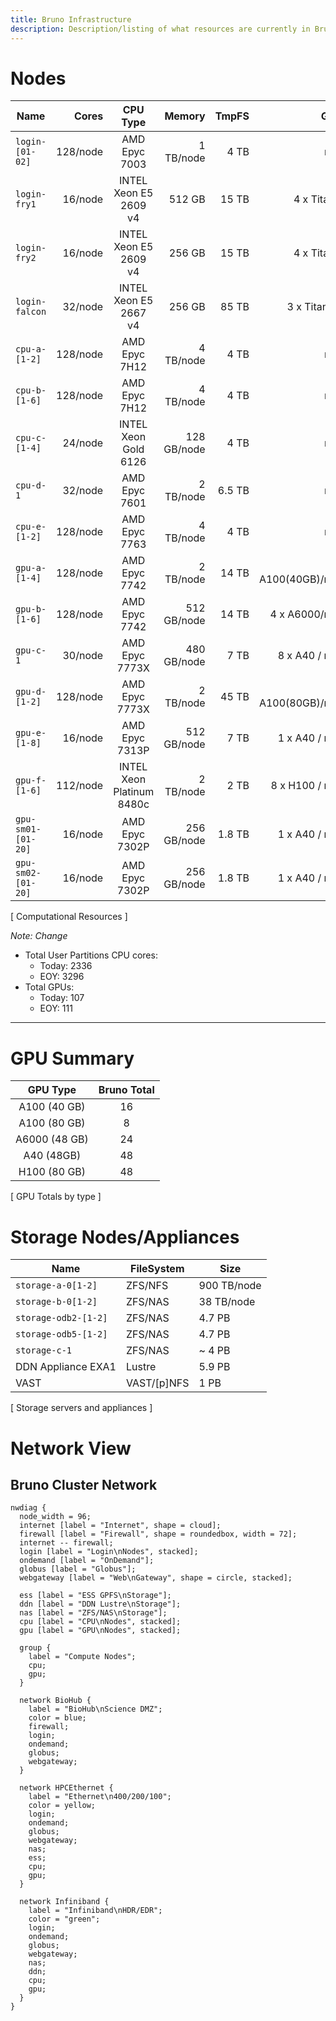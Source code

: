 ```yaml
---
title: Bruno Infrastructure
description: Description/listing of what resources are currently in Bruno
---
```

# Nodes

| Name              | Cores     | CPU Type | Memory      | TmpFS    | GPUs                | GPU Type |
| ----------------- | --------: | :------: | ----------: | -------: | ------------------: | :------: |
|`login-[01-02]`    |  128/node |  AMD Epyc 7003   | 1 TB/node   | 4 TB     | none                | N/A      |
|`login-fry1`       |  16/node  |  INTEL Xeon E5 2609 v4   | 512 GB      | 15 TB    | 4 x TitanXP         | PCIe     |
|`login-fry2`       |  16/node  |  INTEL Xeon E5 2609 v4   | 256 GB      | 15 TB    | 4 x TitanXP         | PCIe     |
|`login-falcon`     |  32/node  |  INTEL Xeon E5 2667 v4  | 256 GB      | 85 TB    | 3 x TitanRTX        | PCIe     |
|`cpu-a-[1-2]`      |  128/node |  AMD Epyc 7H12   | 4 TB/node   | 4 TB     | none                | N/A      |
|`cpu-b-[1-6]`      |  128/node |  AMD Epyc 7H12   | 4 TB/node   | 4 TB     | none                | N/A      |
|`cpu-c-[1-4]`      |  24/node  |  INTEL Xeon Gold 6126  | 128 GB/node | 4 TB     | none                | N/A      |
|`cpu-d-1`          |  32/node  |  AMD Epyc 7601   | 2 TB/node   | 6.5 TB   | none                | N/A      |
|`cpu-e-[1-2]`      |  128/node |  AMD Epyc 7763   | 4 TB/node   | 4 TB     | none                | N/A      |
|`gpu-a-[1-4]`      |  128/node |  AMD Epyc 7742   | 2 TB/node   | 14 TB    | 4 x A100(40GB)/node | SXM4     |
|`gpu-b-[1-6]`      |  128/node |  AMD Epyc 7742   | 512 GB/node | 14 TB    | 4 x A6000/node      | PCIe     |
|`gpu-c-1`      |  30/node  |  AMD Epyc 7773X   | 480 GB/node | 7 TB     | 8 x A40 / node      | PCIe SLI |
|`gpu-d-[1-2]`      |  128/node |  AMD Epyc 7773X   | 2 TB/node   | 45 TB    | 4 x A100(80GB)/node | SXM4     |
|`gpu-e-[1-8]`      |  16/node  |  AMD Epyc 7313P   | 512 GB/node | 7 TB     | 1 x A40 / node      | PCIe     |
|`gpu-f-[1-6]` |  112/node  |  INTEL Xeon Platinum 8480c   | 2 TB/node | 2 TB   | 8 x H100 / node      | SXM4     |
|`gpu-sm01-[01-20]` |  16/node  |  AMD Epyc 7302P   | 256 GB/node | 1.8 TB   | 1 x A40 / node      | PCIe     |
|`gpu-sm02-[01-20]` |  16/node  |  AMD Epyc 7302P   | 256 GB/node | 1.8 TB   | 1 x A40 / node      | PCIe     |
[ Computational Resources ]

*Note: Change*

* Total User Partitions CPU cores: 
    * Today: 2336
    * EOY: 3296
* Total GPUs: 
    * Today: 107
    * EOY: 111

<hr>

# GPU Summary

| GPU Type       | Bruno Total            |
| :------------: | :--------------------: |
| A100 (40 GB)   | 16                     |
| A100 (80 GB)   | 8                      |
| A6000 (48 GB)  | 24                     |
| A40 (48GB)     | 48                     |
| H100 (80 GB) | 48 |
[ GPU Totals by type ]

# Storage Nodes/Appliances


| Name                 | FileSystem   | Size        |
| -------------------- | ------------ | ----------- |
| `storage-a-0[1-2]`   | ZFS/NFS      | 900 TB/node |
| `storage-b-0[1-2]`   | ZFS/NAS      | 38 TB/node  |
| `storage-odb2-[1-2]` | ZFS/NAS      | 4.7 PB      |
| `storage-odb5-[1-2]` | ZFS/NAS      | 4.7 PB      |
| `storage-c-1`        | ZFS/NAS      | ~ 4 PB      |
| DDN Appliance EXA1   | Lustre       | 5.9 PB      |
| VAST             | VAST/\[p]NFS | 1 PB        |
[ Storage servers and appliances ]

# Network View

## Bruno Cluster Network

```kroki-nwdiag
nwdiag {
  node_width = 96;
  internet [label = "Internet", shape = cloud];
  firewall [label = "Firewall", shape = roundedbox, width = 72];
  internet -- firewall;
  login [label = "Login\nNodes", stacked];
  ondemand [label = "OnDemand"];
  globus [label = "Globus"];
  webgateway [label = "Web\nGateway", shape = circle, stacked];

  ess [label = "ESS GPFS\nStorage"];
  ddn [label = "DDN Lustre\nStorage"];
  nas [label = "ZFS/NAS\nStorage"];
  cpu [label = "CPU\nNodes", stacked];
  gpu [label = "GPU\nNodes", stacked];

  group {
    label = "Compute Nodes";
    cpu;
    gpu;
  }

  network BioHub {
    label = "BioHub\nScience DMZ";
    color = blue;
    firewall;
    login;
    ondemand;
    globus;
    webgateway;
  }

  network HPCEthernet {
    label = "Ethernet\n400/200/100";
    color = yellow;
    login;
    ondemand;
    globus;
    webgateway;
    nas;
    ess;
    cpu;
    gpu;
  }

  network Infiniband {
    label = "Infiniband\nHDR/EDR";
    color = "green";
    login;
    ondemand;
    globus;
    webgateway;
    nas;
    ddn;
    cpu;
    gpu;
  }
}
```

